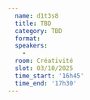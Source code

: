```yaml
---
  name: d1t3s8
  title: TBD
  category: TBD
  format: 
  speakers: 
    - 
  room: Créativité
  slot: 03/10/2025
  time_start: '16h45'
  time_end: '17h30'
---
```

